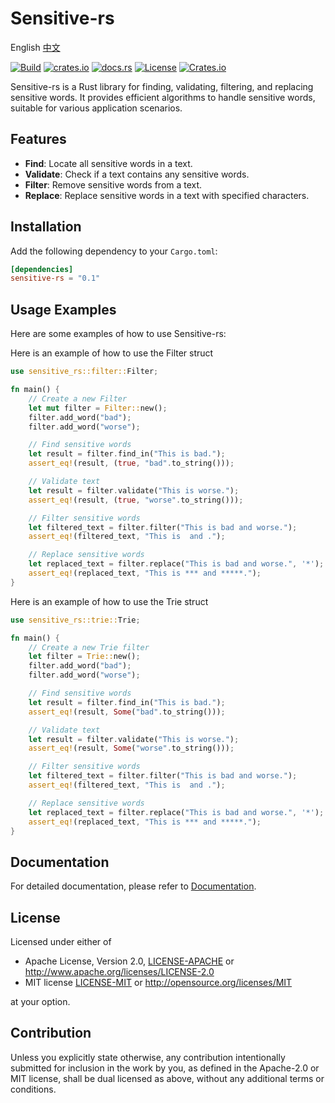 # Sensitive-rs

English [中文](README_CN.md)

[![Build](https://github.com/houseme/sensitive-rs/workflows/Build/badge.svg)](https://github.com/houseme/sensitive-rs/actions?query=workflow%3ABuild)
[![crates.io](https://img.shields.io/crates/v/sensitive-rs.svg)](https://crates.io/crates/sensitive-rs)
[![docs.rs](https://docs.rs/sensitive-rs/badge.svg)](https://docs.rs/sensitive-rs/)
[![License](https://img.shields.io/crates/l/sensitive-rs)](./LICENSE-APACHE)
[![Crates.io](https://img.shields.io/crates/d/sensitive-rs)](https://crates.io/crates/sensitive-rs)

Sensitive-rs is a Rust library for finding, validating, filtering, and replacing sensitive words. It provides efficient
algorithms to handle sensitive words, suitable for various application scenarios.

## Features

- **Find**: Locate all sensitive words in a text.
- **Validate**: Check if a text contains any sensitive words.
- **Filter**: Remove sensitive words from a text.
- **Replace**: Replace sensitive words in a text with specified characters.

## Installation

Add the following dependency to your `Cargo.toml`:

```toml
[dependencies]
sensitive-rs = "0.1"
```

## Usage Examples

Here are some examples of how to use Sensitive-rs:

Here is an example of how to use the Filter struct

```rust
use sensitive_rs::filter::Filter;

fn main() {
    // Create a new Filter
    let mut filter = Filter::new();
    filter.add_word("bad");
    filter.add_word("worse");

    // Find sensitive words
    let result = filter.find_in("This is bad.");
    assert_eq!(result, (true, "bad".to_string()));

    // Validate text
    let result = filter.validate("This is worse.");
    assert_eq!(result, (true, "worse".to_string()));

    // Filter sensitive words
    let filtered_text = filter.filter("This is bad and worse.");
    assert_eq!(filtered_text, "This is  and .");

    // Replace sensitive words
    let replaced_text = filter.replace("This is bad and worse.", '*');
    assert_eq!(replaced_text, "This is *** and *****.");
}
```

Here is an example of how to use the Trie struct

```rust
use sensitive_rs::trie::Trie;

fn main() {
    // Create a new Trie filter
    let filter = Trie::new();
    filter.add_word("bad");
    filter.add_word("worse");

    // Find sensitive words
    let result = filter.find_in("This is bad.");
    assert_eq!(result, Some("bad".to_string()));

    // Validate text
    let result = filter.validate("This is worse.");
    assert_eq!(result, Some("worse".to_string()));

    // Filter sensitive words
    let filtered_text = filter.filter("This is bad and worse.");
    assert_eq!(filtered_text, "This is  and .");

    // Replace sensitive words
    let replaced_text = filter.replace("This is bad and worse.", '*');
    assert_eq!(replaced_text, "This is *** and *****.");
}
```

## Documentation

For detailed documentation, please refer to [Documentation](https://docs.rs/sensitive-rs).

## License

Licensed under either of

* Apache License, Version 2.0, [LICENSE-APACHE](LICENSE-APACHE) or http://www.apache.org/licenses/LICENSE-2.0
* MIT license [LICENSE-MIT](LICENSE-MIT) or http://opensource.org/licenses/MIT

at your option.

## Contribution

Unless you explicitly state otherwise, any contribution intentionally submitted for inclusion in the work by you, as
defined in the Apache-2.0 or MIT license, shall be dual licensed as above, without any additional terms or conditions.